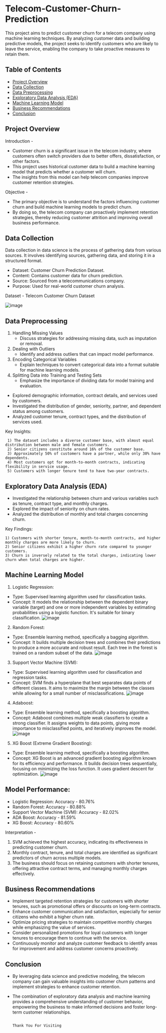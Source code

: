 # Telecom-Customer-Churn-Prediction

This project aims to predict customer churn for a telecom company using machine learning techniques. By analyzing customer data and building predictive models, the project seeks to identify customers who are likely to leave the service, enabling the company to take proactive measures to retain them.

## Table of Contents
- [Project Overview](#project-overview)
- [Data Collection](#data-collection )
- [Data Preprocessing](#data-preprocessing)
- [Exploratory Data Analysis (EDA)](#exploratory-data-analysis-eda)
- [Machine Learning Model](#machine-learning-model)
- [Business Recommendations](#business-recommendations)
- [Conclusion](#conclusion)

## Project Overview
Introduction - 
   -  Customer churn is a significant issue in the telecom industry, where customers often switch providers due to better offers, dissatisfaction, or other factors. 
   -  This project uses historical customer data to build a machine learning model that predicts whether a customer will churn. 
   -  The insights from this model can help telecom companies improve customer retention strategies.

Objective - 
  - The primary objective is to understand the factors influencing customer churn and build machine learning models to predict churn. 
  - By doing so, the telecom company can proactively implement retention strategies, thereby reducing customer attrition and improving overall business performance.


## Data Collection 
Data collection in data science is the process of gathering data from various sources. It involves identifying sources, gathering data, and storing it in a structured format. 
  - Dataset: Customer Churn Prediction Dataset.
  - Content: Contains customer data for churn prediction.
  - Source: Sourced from a telecommunications company.
  - Purpose: Used for real-world customer churn analysis.

Dataset - Telecom Customer Churn Dataset

![image](https://github.com/user-attachments/assets/6e24beeb-247d-4e74-b1c6-8c340020de51)

## Data Preprocessing 
1) Handling Missing Values
    - Discuss strategies for addressing missing data, such as imputation or removal.
2) Dealing with Outliers
    - Identify and address outliers that can impact model performance.
3) Encoding Categorical Variables
    - Explain techniques to convert categorical data into a format suitable for machine learning models.
4) Splitting Data into Training and Testing Sets
    - Emphasize the importance of dividing data for model training and evaluation.

* Explored demographic information, contract details, and services used by customers.
* Investigated the distribution of gender, seniority, partner, and dependent status among customers.
* Analyzed customer tenure, contract types, and the distribution of services used.

Key Insights:

     1) The dataset includes a diverse customer base, with almost equal distribution between male and female customers.
     2) Senior citizens constitute around 16% of the customer base.
     3) Approximately 50% of customers have a partner, while only 30% have dependents.
     4) Most customers opt for month-to-month contracts, indicating flexibility in service usage.
     5) Customers with longer tenure tend to have two-year contracts.

## Exploratory Data Analysis (EDA) 
  - Investigated the relationship between churn and various variables such as tenure, contract type, and monthly charges.
  - Explored the impact of seniority on churn rates.
  - Analyzed the distribution of monthly and total charges concerning churn.

Key Findings:

    1) Customers with shorter tenure, month-to-month contracts, and higher monthly charges are more likely to churn.
    2) Senior citizens exhibit a higher churn rate compared to younger customers.
    3) Churn is inversely related to the total charges, indicating lower churn when total charges are higher.


## Machine Learning Model
1) Logistic Regression:   
  -  Type: Supervised learning algorithm used for classification tasks.
  -  Concept: It models the relationship between the dependent binary variable (target) and one or more independent variables by estimating probabilities using a logistic function. It's suitable for binary classification.
![image](https://github.com/user-attachments/assets/41408e9d-2fd8-4196-ab19-75066133c443)

2) Random Forest:
  - Type: Ensemble learning method, specifically a bagging algorithm.
  - Concept: It builds multiple decision trees and combines their predictions to produce a more accurate and robust result. Each tree in the forest is trained on a random subset of the data.
![image](https://github.com/user-attachments/assets/6283a02c-03de-4a90-ac24-47f71c4ce456)

3) Support Vector Machine (SVM):
  - Type: Supervised learning algorithm used for classification and regression tasks.
  - Concept: SVM finds a hyperplane that best separates data points of different classes. It aims to maximize the margin between the classes while allowing for a small number of misclassifications.
![image](https://github.com/user-attachments/assets/ab67fd0b-b9c7-4df2-938c-8c4e93bd888a)

4) Adaboost:
  - Type: Ensemble learning method, specifically a boosting algorithm.
  - Concept: Adaboost combines multiple weak classifiers to create a strong classifier. It assigns weights to data points, giving more importance to misclassified points, and iteratively improves the model.
![image](https://github.com/user-attachments/assets/cbd45e3b-c542-4f72-87ac-ee8e00b0ae98)

5) XG Boost (Extreme Gradient Boosting):
  - Type: Ensemble learning method, specifically a boosting algorithm.
  - Concept: XG Boost is an advanced gradient boosting algorithm known for its efficiency and performance. It builds decision trees sequentially, focusing on minimizing the loss function. It uses gradient descent for optimization.
![image](https://github.com/user-attachments/assets/8c70f0f2-87c4-4757-957c-e533391668db)

## Model Performance:
  - Logistic Regression: Accuracy - 80.76%
  - Random Forest: Accuracy - 80.88%
  - Support Vector Machine (SVM): Accuracy - 82.02%
  - ADA Boost: Accuracy - 81.59%
  - XG Boost: Accuracy - 80.60%

Interpretation - 
1) SVM achieved the highest accuracy, indicating its effectiveness in predicting customer churn.
2) Monthly contract, tenure, and total charges are identified as significant predictors of churn across multiple models.
3) The business should focus on retaining customers with shorter tenures, offering attractive contract terms, and managing monthly charges effectively.

## Business Recommendations
  - Implement targeted retention strategies for customers with shorter tenures, such as promotional offers or discounts on long-term contracts.
  - Enhance customer communication and satisfaction, especially for senior citizens who exhibit a higher churn rate.
  - Optimize pricing strategies to maintain competitive monthly charges while emphasizing the value of services.
  - Consider personalized promotions for loyal customers with longer tenures to encourage them to continue with the service.
  - Continuously monitor and analyze customer feedback to identify areas for improvement and address customer concerns proactively.

## Conclusion 

  - By leveraging data science and predictive modeling, the telecom company can gain valuable insights into customer churn patterns and implement strategies to enhance customer retention.
  - The combination of exploratory data analysis and machine learning provides a comprehensive understanding of customer behavior, empowering the business to make informed decisions and foster long-term customer relationships.





                                                                       Thank You For Visiting














